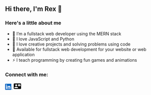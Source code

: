 ## Hi there, I'm Rex 👋

### Here's a little about me

- 🔭 I’m a fullstack web developer using the MERN stack
- 🌱 I love JavaScript and Python
- 👯 I love creative projects and solving problems using code
- 🥅 Available for fullstack web development for your website or web application
- ⚡ I teach programming by creating fun games and animations
 
### Connect with me:
<a href="https://www.linkedin.com/in/zachary-rex-rodriguez-0aa43723/"><img width=24 src="./linkedin.svg"/></a>
<a href="mailto:zrexrodriguez@gmail.com"><img width=24 src="./baseline_contact_mail_black_24dp.png"/></a>

